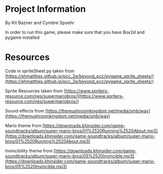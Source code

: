 # Project Information
By Kit Bazner and Cymbre Spoehr

In order to run this game, please make sure that you have Box2d and pygame installed

# Resources
Code in spriteSheet.py taken from [https://ehmatthes.github.io/pcc_2e/beyond_pcc/pygame_sprite_sheets/](https://ehmatthes.github.io/pcc_2e/beyond_pcc/pygame_sprite_sheets/)

Sprite Resources taken from [https://www.spriters-resource.com/nes/supermariobros/](https://www.spriters-resource.com/nes/supermariobros/)

Sound effects from [https://themushroomkingdom.net/media/smb/wav](https://themushroomkingdom.net/media/smb/wav)

Mario theme from  [https://downloads.khinsider.com/game-soundtracks/album/super-mario-bros/01%2520Running%2520About.mp3](https://downloads.khinsider.com/game-soundtracks/album/super-mario-bros/01%2520Running%2520About.mp3)

Invincibility theme from [https://downloads.khinsider.com/game-soundtracks/album/super-mario-bros/05%2520Invincible.mp3](https://downloads.khinsider.com/game-soundtracks/album/super-mario-bros/05%2520Invincible.mp3)